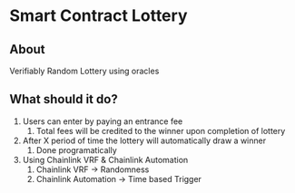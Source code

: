 # Smart Contract Lottery 

## About

Verifiably Random Lottery using oracles

## What should it do?

1. Users can enter by paying an entrance fee
    1. Total fees will be credited to the winner upon completion of lottery
2. After X period of time the lottery will automatically draw a winner
    1. Done programatically 
3. Using Chainlink VRF & Chainlink Automation
    1. Chainlink VRF -> Randomness
    2. Chainlink Automation -> Time based Trigger
